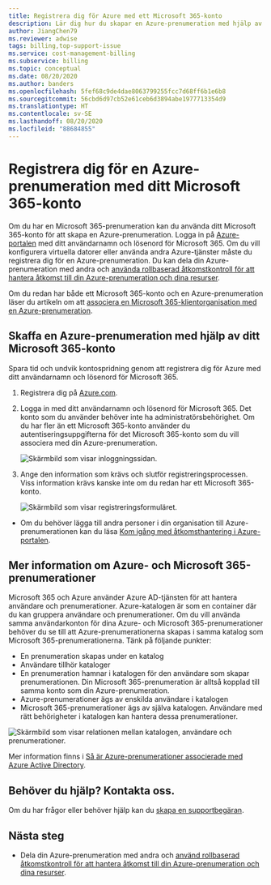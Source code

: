 ```yaml
---
title: Registrera dig för Azure med ett Microsoft 365-konto
description: Lär dig hur du skapar en Azure-prenumeration med hjälp av ett Microsoft 365-konto. Du kan också associera befintliga Azure- och Microsoft 365-konton med varandra.
author: JiangChen79
ms.reviewer: adwise
tags: billing,top-support-issue
ms.service: cost-management-billing
ms.subservice: billing
ms.topic: conceptual
ms.date: 08/20/2020
ms.author: banders
ms.openlocfilehash: 5fef68c9de4dae8063799255fcc7d68ff6b1e6b8
ms.sourcegitcommit: 56cbd6d97cb52e61ceb6d3894abe1977713354d9
ms.translationtype: HT
ms.contentlocale: sv-SE
ms.lasthandoff: 08/20/2020
ms.locfileid: "88684855"
---
```

# <a name="sign-up-for-an-azure-subscription-with-your-microsoft-365-account"></a>Registrera dig för en Azure-prenumeration med ditt Microsoft 365-konto

Om du har en Microsoft 365-prenumeration kan du använda ditt Microsoft 365-konto för att skapa en Azure-prenumeration. Logga in på [Azure-portalen](https://portal.azure.com/) med ditt användarnamn och lösenord för Microsoft 365. Om du vill konfigurera virtuella datorer eller använda andra Azure-tjänster måste du registrera dig för en Azure-prenumeration. Du kan dela din Azure-prenumeration med andra och [använda rollbaserad åtkomstkontroll för att hantera åtkomst till din Azure-prenumeration och dina resurser](https://docs.microsoft.com/azure/role-based-access-control/role-assignments-portal).

Om du redan har både ett Microsoft 365-konto och en Azure-prenumeration läser du artikeln om att [associera en Microsoft 365-klientorganisation med en Azure-prenumeration](../../active-directory/fundamentals/active-directory-how-subscriptions-associated-directory.md).

## <a name="get-an-azure-subscription-using-your-microsoft-365-account"></a>Skaffa en Azure-prenumeration med hjälp av ditt Microsoft 365-konto

Spara tid och undvik kontospridning genom att registrera dig för Azure med ditt användarnamn och lösenord för Microsoft 365.

1. Registrera dig på [Azure.com](https://account.azure.com/signup?offer=MS-AZR-0044p&appId=docs).
2. Logga in med ditt användarnamn och lösenord för Microsoft 365. Det konto som du använder behöver inte ha administratörsbehörighet. Om du har fler än ett Microsoft 365-konto använder du autentiseringsuppgifterna för det Microsoft 365-konto som du vill associera med din Azure-prenumeration.

   ![Skärmbild som visar inloggningssidan.](./media/microsoft-365-account-for-azure-subscription/billing-sign-in-with-office-365-account.png)

3. Ange den information som krävs och slutför registreringsprocessen. Viss information krävs kanske inte om du redan har ett Microsoft 365-konto.

    ![Skärmbild som visar registreringsformuläret.](./media/microsoft-365-account-for-azure-subscription/billing-azure-sign-up-fill-information.png)

- Om du behöver lägga till andra personer i din organisation till Azure-prenumerationen kan du läsa [Kom igång med åtkomsthantering i Azure-portalen](../../role-based-access-control/overview.md).

## <a name=""></a><a id="more-about-subs">Mer information om Azure- och Microsoft 365-prenumerationer</a>

Microsoft 365 och Azure använder Azure AD-tjänsten för att hantera användare och prenumerationer. Azure-katalogen är som en container där du kan gruppera användare och prenumerationer. Om du vill använda samma användarkonton för dina Azure- och Microsoft 365-prenumerationer behöver du se till att Azure-prenumerationerna skapas i samma katalog som Microsoft 365-prenumerationerna. Tänk på följande punkter:

* En prenumeration skapas under en katalog
* Användare tillhör kataloger
* En prenumeration hamnar i katalogen för den användare som skapar prenumerationen. Din Microsoft 365-prenumeration är alltså kopplad till samma konto som din Azure-prenumeration.
* Azure-prenumerationer ägs av enskilda användare i katalogen
* Microsoft 365-prenumerationer ägs av själva katalogen. Användare med rätt behörigheter i katalogen kan hantera dessa prenumerationer.

![Skärmbild som visar relationen mellan katalogen, användare och prenumerationer.](./media/microsoft-365-account-for-azure-subscription/19-background-information.png)

Mer information finns i [Så är Azure-prenumerationer associerade med Azure Active Directory](../../active-directory/fundamentals/active-directory-how-subscriptions-associated-directory.md).

## <a name="need-help-contact-us"></a>Behöver du hjälp? Kontakta oss.

Om du har frågor eller behöver hjälp kan du [skapa en supportbegäran](https://go.microsoft.com/fwlink/?linkid=2083458).

## <a name="next-steps"></a>Nästa steg

- Dela din Azure-prenumeration med andra och [använd rollbaserad åtkomstkontroll för att hantera åtkomst till din Azure-prenumeration och dina resurser](https://docs.microsoft.com/azure/role-based-access-control/role-assignments-portal).